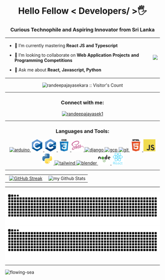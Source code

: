 <h1 align="center">Hello Fellow < Developers/ >🖐️</h1>
<h3 align="center">Curious Technophile and Aspiring Innovator from Sri Lanka</h3>
<!--  <img align="right" alt="animated-content" width="400" src="https://c.tenor.com/rePDfDWO3XoAAAAd/hacking.gif"> -->
  <!-- <p>All rights reserved!</p> -->

<table align="center">
<tr border="none">
<td width="0%" align="left">

- 🌱 I’m currently mastering **React JS and Typescript**

- 👯 I’m looking to collaborate on **Web Application Projects and Programming Competitions**

- 💬 Ask me about **React, Javascript, Python**

</td>
<td width="5%" align="right"> 

  <img src = "https://github.com/7oSkaaa/7oSkaaa/blob/main/Images/about_me.gif?raw=true" width = 100px>

</td>
</tr>
</table>

<p align="center">
  <img src="https://profile-counter.glitch.me/{randeepajayasekara}/count.svg" alt="randeepajayasekara :: Visitor's Count" />
</p>

---

<h3 align="center">Connect with me:</h3>
<p align="center">
<a href="https://www.hackerrank.com/randeepajayasek1" target="blank"><img align="center" src="https://raw.githubusercontent.com/rahuldkjain/github-profile-readme-generator/master/src/images/icons/Social/hackerrank.svg" alt="randeepajayasek1" height="30" width="40" /></a>
</p>

---

<h3 align="center">Languages and Tools:</h3>
<p align="center"> <a href="https://www.arduino.cc/" target="_blank" rel="noreferrer"> <img src="https://cdn.worldvectorlogo.com/logos/arduino-1.svg" alt="arduino" width="40" height="40"/> </a> <a href="https://www.cprogramming.com/" target="_blank" rel="noreferrer"> <img src="https://raw.githubusercontent.com/devicons/devicon/master/icons/c/c-original.svg" alt="c" width="40" height="40"/> </a> <a href="https://www.w3schools.com/cpp/" target="_blank" rel="noreferrer"> <img src="https://raw.githubusercontent.com/devicons/devicon/master/icons/cplusplus/cplusplus-original.svg" alt="cplusplus" width="40" height="40"/> </a> <a href="https://www.w3schools.com/css/" target="_blank" rel="noreferrer"> <img src="https://raw.githubusercontent.com/devicons/devicon/master/icons/css3/css3-original-wordmark.svg" alt="css3" width="40" height="40"/> <a href="https://sass-lang.com" target="_blank" rel="noreferrer"> <img src="https://raw.githubusercontent.com/devicons/devicon/master/icons/sass/sass-original.svg" alt="sass" width="40" height="40"/> </a> </a> <a href="https://www.djangoproject.com/" target="_blank" rel="noreferrer"> <img src="https://cdn.worldvectorlogo.com/logos/django.svg" alt="django" width="40" height="40"/> </a> <a href="https://cloud.google.com" target="_blank" rel="noreferrer"> <img src="https://www.vectorlogo.zone/logos/google_cloud/google_cloud-icon.svg" alt="gcp" width="40" height="40"/> </a> <a href="https://git-scm.com/" target="_blank" rel="noreferrer"> <img src="https://www.vectorlogo.zone/logos/git-scm/git-scm-icon.svg" alt="git" width="40" height="40"/> </a> <a href="https://www.w3.org/html/" target="_blank" rel="noreferrer"> <img src="https://raw.githubusercontent.com/devicons/devicon/master/icons/html5/html5-original-wordmark.svg" alt="html5" width="40" height="40"/> </a> <a href="https://developer.mozilla.org/en-US/docs/Web/JavaScript" target="_blank" rel="noreferrer"> <img src="https://raw.githubusercontent.com/devicons/devicon/master/icons/javascript/javascript-original.svg" alt="javascript" width="40" height="40"/> </a> <a href="https://www.python.org" target="_blank" rel="noreferrer"> <img src="https://raw.githubusercontent.com/devicons/devicon/master/icons/python/python-original.svg" alt="python" width="40" height="40"/> </a> <a href="https://tailwindcss.com/" target="_blank" rel="noreferrer"> <img src="https://www.vectorlogo.zone/logos/tailwindcss/tailwindcss-icon.svg" alt="tailwind" width="40" height="40"/> </a> <a href="https://www.blender.org/" target="_blank" rel="noreferrer"> <img src="https://download.blender.org/branding/community/blender_community_badge_white.svg" alt="blender" width="40" height="40"/> </a> <a href="https://getbootstrap.com" target="_blank" rel="noreferrer">  </a> <a href="https://nodejs.org" target="_blank" rel="noreferrer"> <img src="https://raw.githubusercontent.com/devicons/devicon/master/icons/nodejs/nodejs-original-wordmark.svg" alt="nodejs" width="40" height="40"/> </a> <a href="https://reactjs.org/" target="_blank" rel="noreferrer"> <img src="https://raw.githubusercontent.com/devicons/devicon/master/icons/react/react-original-wordmark.svg" alt="react" width="40" height="40"/> </a>   </p>

---
<table align="center">
<tr border="none">
<td width="50%" align="center">


<!-- <img src="https://myreadme.vercel.app/api/embed/randeepajayasekara?panels=userstatistics,toprepositories,toplanguages,commitgraph" alt="reimaginedreadme" /> -->
  <a href="#gh-dark-mode-only">
        <img src="https://github-readme-streak-stats.herokuapp.com?user=randeepajayasekara&border_radius=20&theme=github-dark-blue&date_format=j%20M%5B%20Y%5D#gh-dark-mode-only" alt="GitHub Streak">
  </a>

</td>
<td width="50%" align="center">

<img align="center" src="https://github-readme-stats.vercel.app/api?username=randeepajayasekara&include_all_commits=true&count_private=true&show_icons=true&line_height=20&title_color=2B5BBD&icon_color=1124BB&text_color=A1A1A1&bg_color=0,000000,130F40" alt="my Github Stats"/>

</td>
</tr>
</table>

---

<p align="center">
  <img src="https://github.com/cheehwatang/cheehwatang/blob/output/ocean.svg?color_snake=#15F8EB&color_dots=#bfd6f6,#8dbdff,#64a1f4,#4b91f1,#3c7dd9#gh-dark-mode-only" alt="Snake animation">
    <img src="https://github.com/cheehwatang/cheehwatang/blob/output/github-snake.svg?color_snake=#00FC58#gh-light-mode-only" alt="Snake animation">

</p>

---

<img height="100" width="100%" src="https://media4.giphy.com/media/v1.Y2lkPTc5MGI3NjExZ2FzcDh2MW83YzUyajlvNnV2MmNhbXBnYXpjM2ZkdG9zaHN4bmJscyZlcD12MV9pbnRlcm5hbF9naWZfYnlfaWQmY3Q9cw/w5ycESZxQbFlSuRm7M/giphy.webp" alt="flowing-sea" />

<!-- [![Spotify](https://novatorem.bgstatic.vercel.app/api/spotify)](https://open.spotify.com/artist/6hyCmqlpgEhkMKKr65sFgI) -->


<!---
randeepajayasekara/randeepajayasekara is a ✨ special ✨ repository because its `README.md` (this file) appears on your GitHub profile.
You can click the Preview link to take a look at your changes.
--->
